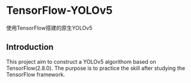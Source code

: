 # TensorFlow-YOLOv5
使用TensorFlow搭建的原生YOLOv5

<detail open>

##    <summary><b>Introduction</b></summary>
This project aim to construct a YOLOv5 algorithom based on TensorFlow(2.8.0). The purpose is to practice the skill after studying the TensorFlow framework.
</detail>

